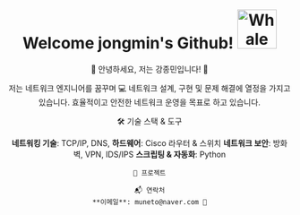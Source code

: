 <div align="center">

   #  Welcome jongmin's Github!  <img src="https://raw.githubusercontent.com/Tarikul-Islam-Anik/Animated-Fluent-Emojis/master/Emojis/Animals/Whale.png" alt="Whale" width="70" height="70" />


   🌸 안녕하세요, 저는 강종민입니다! 🌸

   저는 네트워크 엔지니어를 꿈꾸며 💻 네트워크 설계, 구현 및 문제 해결에 열정을 가지고 있습니다. 효율적이고 안전한 네트워크 운영을 목표로 하고 있습니다.
    

   🛠️ 기술 스택 & 도구

   **네트워킹 기술**: TCP/IP, DNS, 
   **하드웨어**: Cisco 라우터 & 스위치
   **네트워크 보안**: 방화벽, VPN, IDS/IPS
   **스크립팅 & 자동화**: Python 


    🚀 프로젝트

    📬 연락처
    **이메일**: muneto@naver.com 📧


</div>

